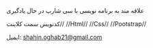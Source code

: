 

علاقه مند به برنامه نویسی با سی شارپ در حال یادگیری 

کدنویس سمت کلاینت// 
//Html//
//Css//
//Pootstrap//

ایمیل: shahin.oghab21@gmail.com
   
